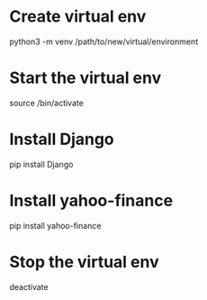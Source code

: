 # Create virtual env
python3 -m venv /path/to/new/virtual/environment

# Start the virtual env
source <venv>/bin/activate

# Install Django
pip install Django

# Install yahoo-finance
pip install yahoo-finance

# Stop the virtual env
deactivate



